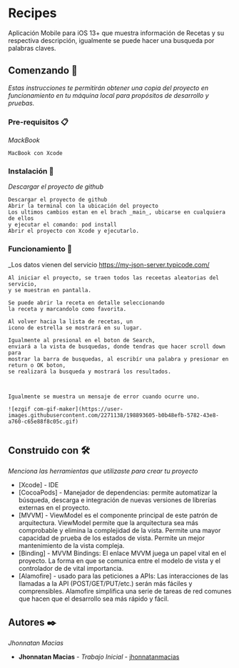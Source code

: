 # Recipes


Aplicación Mobile para iOS 13+ que muestra información de Recetas y su respectiva descripción, igualmente se puede hacer una busqueda por palabras claves.

## Comenzando 🚀

_Estas instrucciones te permitirán obtener una copia del proyecto en funcionamiento en tu máquina local para propósitos de desarrollo y pruebas._



### Pre-requisitos 📋

_MackBook_

```
MacBook con Xcode
```

### Instalación 🔧

_Descargar el proyecto de github_

```
Descargar el proyecto de github
Abrir la terminal con la ubicación del proyecto 
Los ultimos cambios estan en el brach _main_, ubicarse en cualquiera de ellos
y ejecutar el comando: pod install
Abrir el proyecto con Xcode y ejecutarlo.

```

### Funcionamiento 🔧

_Los datos vienen del servicio [https://my-json-server.typicode.com/ ](https://api.spoonacular.com/recipes/random)

```
Al iniciar el proyecto, se traen todos las receetas aleatorias del servicio,
y se muestran en pantalla.

Se puede abrir la receta en detalle seleccionando
la receta y marcandolo como favorita.

Al volver hacia la lista de recetas, un
icono de estrella se mostrará en su lugar.

Igualmente al presional en el boton de Search,
enviará a la vista de busquedas, donde tendras que hacer scroll down para
mostrar la barra de busquedas, al escribír una palabra y presionar en return o OK boton,
se realizará la busqueda y mostrará los resultados.



Igualmente se muestra un mensaje de error cuando ocurre uno.

![ezgif com-gif-maker](https://user-images.githubusercontent.com/2271138/198893605-b0b48efb-5782-43e8-a760-c65e88f8c05c.gif)


```


## Construido con 🛠️

_Menciona las herramientas que utilizaste para crear tu proyecto_

* [Xcode] - IDE 
* [CocoaPods] - Manejador de dependencias: permite automatizar la búsqueda, descarga e integración de nuevas versiones
                 de librerías externas en el proyecto.
* [MVVM] - ViewModel es el componente principal de este patrón de arquitectura. ViewModel permite que la arquitectura 
         sea más comprobable y elimina la complejidad de la vista. Permite una mayor capacidad de prueba de los estados de vista.
         Permite un mejor mantenimiento de la vista compleja.
* [Binding] - MVVM Bindings: El enlace MVVM juega un papel vital en el proyecto. La forma en que se comunica entre el modelo de vista   y el controlador de de vital importancia.
* [Alamofire] - usado para las peticiones a APIs: Las interacciones de las llamadas a la API (POST/GET/PUT/etc.) serán más fáciles y comprensibles. Alamofire simplifica una serie de tareas de red comunes que hacen que el desarrollo sea más rápido y fácil.

## Autores ✒️

_Jhonnatan Macias_

* **Jhonnatan Macias** - *Trabajo Inicial* - [jhonnatanmacias](https://github.com/JhonnatanMacias)

